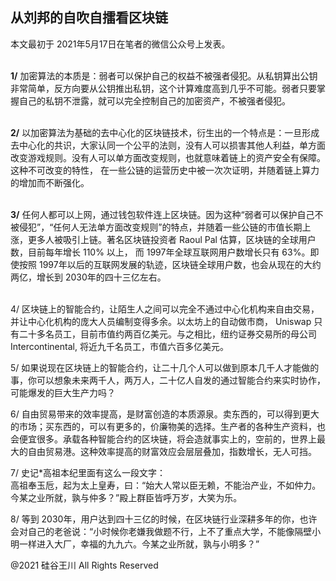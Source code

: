 ## 从刘邦的自吹自擂看区块链

本文最初于 2021年5月17日在笔者的微信公众号上发表。

<br /><strong>1/</strong>
加密算法的本质是：弱者可以保护自己的权益不被强者侵犯。从私钥算出公钥非常简单，反方向要从公钥推出私钥，这个计算难度高到几乎不可能。弱者只要掌握自己的私钥不泄露，就可以完全控制自己的加密资产，不被强者侵犯。

<br /><strong>2/</strong>
以加密算法为基础的去中心化的区块链技术，衍生出的一个特点是：一旦形成去中心化的共识，大家认同一个公平的法则，没有人可以损害其他人利益，单方面改变游戏规则。没有人可以单方面改变规则，也就意味着链上的资产安全有保障。这种不可改变的特性，
在一些公链的运营历史中被一次次证明，并随着链上算力的增加而不断强化。

<br /><strong>3/</strong> 任何人都可以上网，通过钱包软件连上区块链。因为这种“弱者可以保护自己不被侵犯”，“任何人无法单方面改变规则”的特点，并随着一些公链的市值长期上涨，更多人被吸引上链。著名区块链投资者
Raoul Pal 估算，区块链的全球用户数，目前每年增长 110% 以上， 而 1997年全球互联网用户数增长只有 63%。即使按照
1997年以后的互联网发展的轨迹，区块链全球用户数，也会从现在的大约两亿，增长到 2030年的四十三亿左右。

<br />4/ 区块链上的智能合约，让陌生人之间可以完全不通过中心化机构来自由交易，并让中心化机构的庞大人员编制变得多余。以太坊上的自动做市商，
Uniswap 只有二十多名员工，目前市值约两百亿美元。与之相比，纽约证券交易所的母公司 Intercontinental,
将近九千名员工，市值六百多亿美元。<code></code>

5/ 如果说现在区块链上的智能合约，让二十几个人可以做到原本几千人才能做的事，你可以想象未来两千人，两万人，二十亿人自发的通过智能合约来实时协作，可能爆发的巨大生产力吗？

6/
自由贸易带来的效率提高，是财富创造的本质源泉。卖东西的，可以得到更大的市场；买东西的，可以有更多的，价廉物美的选择。生产者的各种生产资料，也会便宜很多。承载各种智能合约的区块链，将会造就事实上的，空前的，世界上最大的自由贸易港。这种效率提高的财富效应会层层叠加，指数增长，无人可挡。

7/ 史记*高祖本纪里面有这么一段文字：<br />高祖奉玉卮，起为太上皇寿，曰：“始大人常以臣无赖，不能治产业，不如仲力。今某之业所就，孰与仲多？”殿上群臣皆呼万岁，大笑为乐。

8/ 等到 2030年，用户达到四十三亿的时候，在区块链行业深耕多年的你，也许会对自己的老爸说：“小时候你老嫌我做题不行，上不了重点大学，不能像隔壁小明一样进入大厂，幸福的九九六。今某之业所就，孰与小明多？”

@2021 硅谷王川 All Rights Reserved

